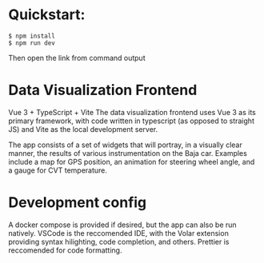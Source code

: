 # Quickstart:

```
$ npm install
$ npm run dev
```

Then open the link from command output

# Data Visualization Frontend

Vue 3 + TypeScript + Vite
The data visualization frontend uses Vue 3 as its primary framework, with code
written in typescript (as opposed to straight JS) and Vite as the local
development server.

The app consists of a set of widgets that will portray, in a visually clear
manner, the results of various instrumentation on the Baja car. Examples include
a map for GPS position, an animation for steering wheel angle, and a gauge for
CVT temperature.

# Development config

A docker compose is provided if desired, but the app can also be run natively.
VSCode is the reccomended IDE, with the Volar extension providing syntax
hilighting, code completion, and others. Prettier is reccomended for code
formatting.

